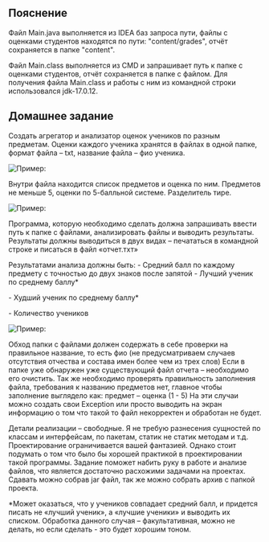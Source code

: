 ﻿## Пояснение
Файл Main.java выполняется из IDEA баз запроса пути, файлы с оценками студентов находятся по пути: "content/grades", отчёт сохраняется в папке "content".

Файл Main.class выполняется из CMD и запрашивает путь к папке с оценками студентов, отчёт сохраняется в папке с файлом.
Для получения файла Main.class и работы с ним из командной строки использовался jdk-17.0.12.

## Домашнее задание
Создать агрегатор и анализатор оценок учеников по разным предметам.
Оценки каждого ученика хранятся в файлах в одной папке, формат файла – txt, название файла – фио ученика.

![Пример:](/test-tasks/aggregator_and_analyzer_of_student_grades/content/img/img01.png)

Внутри файла находится список предметов и оценка по ним.
Предметов не меньше 5, оценки по 5-балльной системе. Разделитель тире.

![Пример:](/test-tasks/aggregator_and_analyzer_of_student_grades/content/img/img02.png)

Программа, которую необходимо сделать должна запрашивать ввести путь к папке с файлами, анализировать файлы и выводить результаты. Результаты должны выводиться в двух видах – печататься в командной строке и писаться в файл «отчет.тхт»

Результатами анализа должны быть:
\- Средний балл по каждому предмету с точностью до двух знаков после запятой
\- Лучший ученик по среднему баллу\*

\- Худший ученик по среднему баллу\*

\- Количество учеников

<image src="/test-tasks/aggregator_and_analyzer_of_student_grades/content/img/img03.png" alt="Пример:">

Обход папки с файлами должен содержать в себе проверки на правильное название, то есть фио (не предусматриваем случаев отсутствия отчества и состава имен более чем из трех слов)
Если в папке уже обнаружен уже существующий файл отчета – необходимо его очистить.
Так же необходимо проверять правильность заполнения файла, требования к названию предметов нет, главное чтобы заполнение выглядело как:
предмет – оценка (1 - 5)
На эти случаи можно создать свои Exception или просто выводить на экран информацию о том что такой то файл некорректен и обработан не будет.

Детали реализации – свободные. Я не требую разнесения сущностей по классам и интерфейсам, по пакетам, статик не статик методам и т.д.
Проектирование ограничивается вашей фантазией. Однако стоит подумать о том что было бы хорошей практикой в проектировании такой программы.
Задание поможет набить руку в работе и анализе файлов, что является достаточно расхожими задачами на проектах.
Сдавать можно собрав jar файл, так же можно собрать архив с папкой проекта.

\*Может оказаться, что у учеников совпадает средний балл, и придется писать не «лучший ученик», а «лучшие ученики» и выводить их списком.
Обработка данного случая – факультативная, можно не делать, но если сделать - это будет хорошим тоном.
